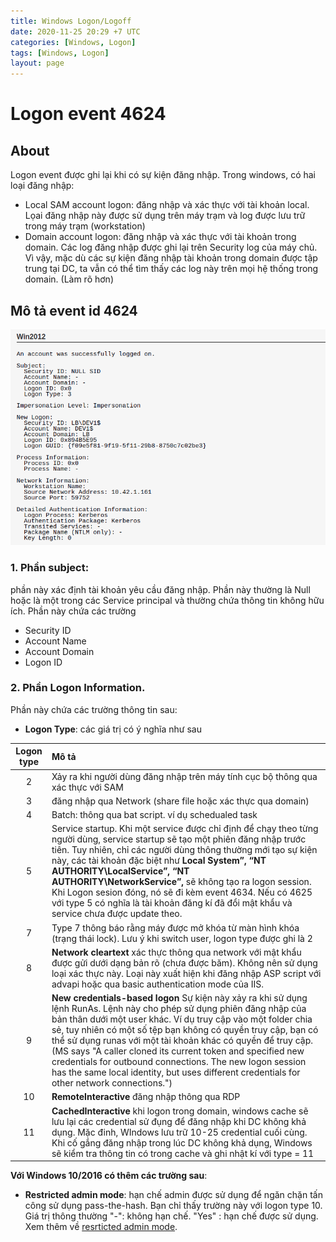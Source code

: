 ```yaml
---
title: Windows Logon/Logoff
date: 2020-11-25 20:29 +7 UTC
categories: [Windows, Logon]
tags: [Windows, Logon]
layout: page
---
```


# Logon event 4624

## About
Logon event được ghi lại khi có sự kiện đăng nhập. Trong windows, có hai loại đăng nhập:
- Local SAM account logon: đăng nhập và xác thực với tài khoản local.  
Lọai đăng nhập này được sử dụng trên máy trạm và log được lưu trữ trong máy trạm (workstation)
- Domain account logon: đăng nhập và xác thực với tài khoản trong domain. Các log đăng nhập được ghi lại trên Security log của máy chủ. Vì vậy, mặc dù các sự kiện đăng nhập tài khoản trong domain được tập trung tại DC, ta vẫn có thể tìm thấy các log này trên mọi hệ thống trong domain. (Làm rõ hơn)

## Mô tả event id 4624


!['event_4624'](img/winlogon/2020-11-02-eventid4624-examp.png "event id 4624")

### 1. Phần subject:
phần này xác định tài khoản yêu cầu đăng nhập. Phần này thường là Null hoặc là một trong các Service principal và thường chứa thông tin không hữu ích. Phần này chứa các trường
- Security ID
- Account Name
- Account Domain
- Logon ID

### 2. Phần Logon Information.
Phần này chứa các trường thông tin sau:  
- **Logon Type**: các giá trị có ý nghĩa như sau  

| Logon type | Mô tả |
| :---: | :--- |
| 2 | Xảy ra khi người dùng đăng nhập trên máy tính cục bộ thông qua xác thực với SAM |
| 3 | đăng nhập qua Network (share file hoặc xác thực qua domain) |
| 4 | Batch: thông qua bat script. ví dụ schedualed task |
| 5 | Service startup. Khi một service được chỉ định để chạy theo từng người dùng, service startup sẽ tạo một phiên đăng nhập trước tiên. Tuy nhiên, chỉ các người dùng thông thường mới tạo sự kiện này, các tài khoản đặc biệt như **Local System”, “NT AUTHORITY\LocalService”,  “NT AUTHORITY\NetworkService”,** sẽ không tạo ra logon session. Khi Logon sesion đóng, nó sẽ đi kèm event 4634. Nếu có 4625 với type 5 có nghĩa là tài khoản đăng kí đã đổi mật khẩu và service chưa được update theo. |
| 7 | Type 7 thông báo rằng máy được mở khóa từ màn hình khóa (trạng thái lock). Lưu ý khi switch user, logon type được ghi là 2 |
| 8 | **Network cleartext** xác thực thông qua network với mật khẩu được gửi dưới dạng bản rõ (chưa được băm). Không nên sử dụng loại xác thực này. Loại này xuất hiện khi đăng nhập ASP script với advapi hoặc qua basic authentication mode của IIS. |
| 9 | **New credentials-based logon** Sự kiện này xảy ra khi sử dụng lệnh RunAs. Lệnh này cho phép sử dụng phiên đăng nhập của bản thân dưới một user khác. Ví dụ truy cập vào một folder chia sẻ, tuy nhiên có một số tệp bạn không có quyền truy cập, bạn có thể sử dụng runas với một tài khoản khác có quyền để truy cập. (MS says "A caller cloned its current token and specified new credentials for outbound connections. The new logon session has the same local identity, but uses different credentials for other network connections.")|
| 10 | **RemoteInteractive** đăng nhập thông qua RDP |
| 11 | **CachedInteractive** khi logon trong domain, windows cache sẽ lưu lại các credential sử đụng để đăng nhập khi DC không khả dụng. Mặc đinh, WIndows lưu trữ 10-25 credential cuối cùng. Khi cố gắng đăng nhập trong lúc DC không khả dụng, Windows sẽ kiểm tra thông tin có trong cache và ghi nhật kí với type = 11 |

**Với Windows 10/2016 có thêm các trường sau**:
- **Restricted admin mode**: hạn chế admin được sử dụng để ngăn chặn tấn công sử dụng pass-the-hash. Bạn chỉ thấy trường này với logon type 10. Giá trị thông thường "-": không hạn chế. "Yes" : hạn chế được sử dụng.  
Xem thêm về [resrticted admin mode](2020-11-02-restricted-admin-rdp.md).

